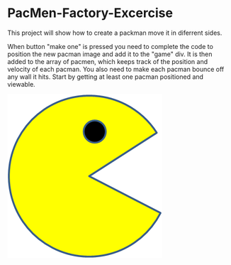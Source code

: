 # PacMen-Factory-Excercise
This project will show how to create a packman move it in diferrent sides.

When button "make one" is pressed you need to complete the code 
to position the new pacman image and add it to the "game" div. It is then added to the array of pacmen, which keeps track of the position and velocity of each pacman.
You also need to make each pacman bounce off any wall it hits. 
Start by getting at least one pacman positioned and viewable. 

<img src="https://github.com/GiruMIT/PacMen-Factory-Excercise/blob/main/images/PacMan1.png"> 
